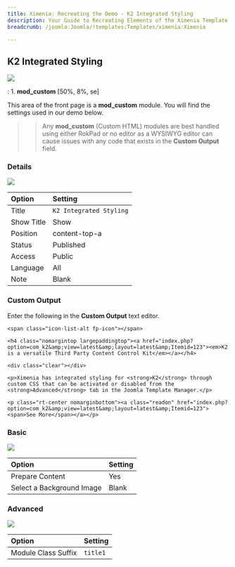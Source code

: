 ```yaml
---
title: Ximenia: Recreating the Demo - K2 Integrated Styling
description: Your Guide to Recreating Elements of the Ximenia Template for Joomla
breadcrumb: /joomla:Joomla/!templates:Templates/ximenia:Ximenia

---
```


K2 Integrated Styling
-----
![][demo]

:   1. **mod_custom** [50%, 8%, se]

This area of the front page is a **mod_custom** module. You will find the settings used in our demo below.

>> Any **mod_custom** (Custom HTML) modules are best handled using either RokPad or no editor as a WYSIWYG editor can cause issues with any code that exists in the **Custom Output** field.

### Details
![][demo2]

| Option     | Setting                  |  
| :--------- | :----------------------- |  
| Title      | `K2 Integrated Styling`  |  
| Show Title | Show                     |  
| Position   | content-top-a            |  
| Status     | Published                |  
| Access     | Public                   |  
| Language   | All                      |  
| Note       | Blank                    |  

### Custom Output
Enter the following in the **Custom Output** text editor.

~~~
<span class="icon-list-alt fp-icon"></span>

<h4 class="nomargintop largepaddingtop"><a href="index.php?option=com_k2&amp;view=latest&amp;layout=latest&amp;Itemid=123"><em>K2 is a versatile Third Party Content Control Kit</em></a></h4>

<div class="clear"></div>

<p>Ximenia has integrated styling for <strong>K2</strong> through custom CSS that can be activated or disabled from the <strong>Advanced</strong> tab in the Joomla Template Manager.</p>

<p class="rt-center nomarginbottom"><a class="readon" href="index.php?option=com_k2&amp;view=latest&amp;layout=latest&amp;Itemid=123"><span>See More</span></a></p>
~~~

### Basic
![][demo3]

| Option                    | Setting |  
| :------------------------ | :------ |  
| Prepare Content           | Yes     |  
| Select a Background Image | Blank   |

### Advanced
![][demo4]

| Option              | Setting  |  
| :------------------ | :------- |  
| Module Class Suffix | `title1` |  

[demo]: assets/demo_4.jpeg
[demo2]: assets/k2style_1.jpeg
[demo3]: assets/k2style_2.jpeg
[demo4]: assets/k2style_3.jpeg